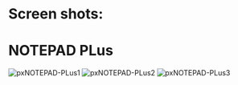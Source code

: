 # Screen shots:
# NOTEPAD PLus
![pxNOTEPAD-PLus1](https://github.com/user-attachments/assets/2431332d-ef71-408e-b786-931a19424c7d)
![pxNOTEPAD-PLus2](https://github.com/user-attachments/assets/49befb79-da58-4862-8965-e732f1535c84)
![pxNOTEPAD-PLus3](https://github.com/user-attachments/assets/af9bbdc3-863f-4ffd-98ca-fca0bdfd7c52)



